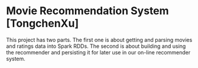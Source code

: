 # Movie Recommendation System [TongchenXu]
This project has two parts. The first one is about getting and parsing movies and ratings data into Spark RDDs. The second is about building and using the recommender and persisting it for later use in our on-line recommender system.
## 
